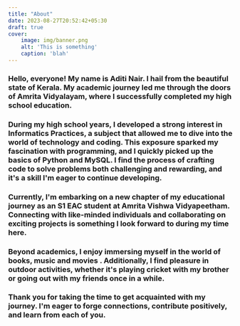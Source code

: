 ```yaml
---
title: "About"
date: 2023-08-27T20:52:42+05:30
draft: true
cover:
    image: img/banner.png
    alt: 'This is something'
    caption: 'blah'
---
```

### **Hello, everyone! My name is Aditi Nair. I hail from the beautiful state of Kerala. My academic journey led me through the doors of Amrita Vidyalayam, where I successfully completed my high school education.**

### **During my high school years, I developed a strong interest in Informatics Practices, a subject that allowed me to dive into the world of technology and coding. This exposure sparked my fascination with programming, and I quickly picked up the basics of Python and MySQL. I find the process of crafting code to solve problems both challenging and rewarding, and it's a skill I'm eager to continue developing.**

### **Currently, I'm embarking on a new chapter of my educational journey as an S1 EAC student at Amrita Vishwa Vidyapeetham. Connecting with like-minded individuals and collaborating on exciting projects is something I look forward to during my time here.**

### **Beyond academics, I enjoy immersing myself in the world of books, music and movies . Additionally, I find pleasure in outdoor activities, whether it's playing cricket with my brother or going out with my friends once in a while.**

### **Thank you for taking the time to get acquainted with my journey. I'm eager to forge connections, contribute positively, and learn from each of you.**




